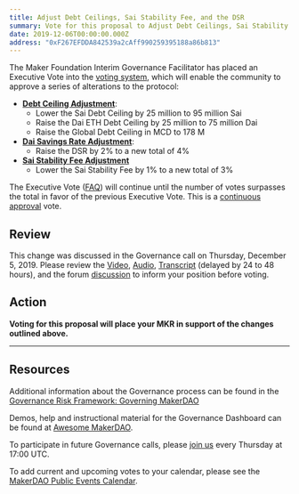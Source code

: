 ```yaml
---
title: Adjust Debt Ceilings, Sai Stability Fee, and the DSR
summary: Vote for this proposal to Adjust Debt Ceilings, Sai Stability Fee, and the DSR
date: 2019-12-06T00:00:00.000Z
address: "0xF267EFDDA842539a2cAff990259395188a86b813"
---
```

The Maker Foundation Interim Governance Facilitator has placed an Executive Vote into the [voting system](https://vote.makerdao.com/), which will enable the community to approve a series of alterations to the protocol:

- [**Debt Ceiling Adjustment**](https://vote.makerdao.com/polling-proposal/qmdbmfcrluuggzwhjmxyv8uqkpyno1rurfrnk3hjezqhuw):
  - Lower the Sai Debt Ceiling by 25 million to 95 million Sai
  - Raise the Dai ETH Debt Ceiling by 25 million to 75 million Dai
  - Raise the Global Debt Ceiling in MCD to 178 M
- [**Dai Savings Rate Adjustment**](https://vote.makerdao.com/polling-proposal/qmxt6giqs42mxr4uskyxaunuw1ua4txwgtnxw4ogbuusht): 
  - Raise the DSR by 2% to a new total of 4%
- [**Sai Stability Fee Adjustment**](https://vote.makerdao.com/polling-proposal/qmdzulyrarbq24ccqcqf5qjdqggk4oa2ycxnuqvlnjjrah)
  - Lower the Sai Stability Fee by 1% to a new total of 3%

The Executive Vote ([FAQ](https://community-development.makerdao.com/governance/governance#is-there-more-than-one-type-of-vote)) will continue until the number of votes surpasses the total in favor of the previous Executive Vote. This is a [continuous approval](https://community-development.makerdao.com/governance/governance#what-is-continuous-approval-voting) vote.

## Review

This change was discussed in the Governance call on Thursday, December 5, 2019. Please review the [Video](https://www.youtube.com/playlist?list=PLLzkWCj8ywWNq5-90-Id6VPSsrk4OWVan), [Audio](https://soundcloud.com/makerdao/sets/governance-and-risk), [Transcript](https://community-development.makerdao.com/governance/governance-and-risk-meetings/transcripts) (delayed by 24 to 48 hours), and the forum [discussion](https://forum.makerdao.com/c/governance) to inform your position before voting.

## Action

**Voting for this proposal will place your MKR in support of the changes outlined above.**

---

## Resources

Additional information about the Governance process can be found in the [Governance Risk Framework: Governing MakerDAO](https://community-development.makerdao.com/governance/governance-risk-framework)

Demos, help and instructional material for the Governance Dashboard can be found at [Awesome MakerDAO](https://awesome.makerdao.com/#voting).

To participate in future Governance calls, please [join us](https://community-development.makerdao.com/governance/governance-and-risk-meetings) every Thursday at 17:00 UTC.

To add current and upcoming votes to your calendar, please see the [MakerDAO Public Events Calendar](https://calendar.google.com/calendar/embed?src=makerdao.com_3efhm2ghipksegl009ktniomdk%40group.calendar.google.com&amp;ctz=America%2FLos_Angeles).